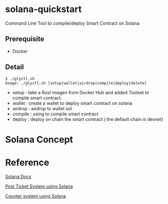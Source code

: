 # solana-quickstart

Command Line Tool to compile/deploy Smart Contract on Solana

## Prerequisite 

+ Docker 

## Detail 

```console
$ ./glyctl.sh
Usage: ./glyctl.sh [setup|wallet|airdrop|compile|deploy|delete]
```
+ setup   : take a Rust imagen from Docker Hub and added Toolset to compile smart contract.
+ wallet  : create a wallet to deploy smart contract on solana
+ airdrop : airdrop to wallet sol 
+ compile : using to compile smart contract 
+ deploy  : deploy on chain the smart contract ( the default chain is devnet)

# Solana Concept 



# Reference

[Solana Docs](https://docs.solana.com/)

[Post Ticket System using Solana](https://www.fmendez.com/building-a-simple-on-chain-point-of-sale-with-solana-anchor-and-react)

[Counter system using Solana](https://www.brianfriel.xyz/learning-how-to-build-on-solana/)





